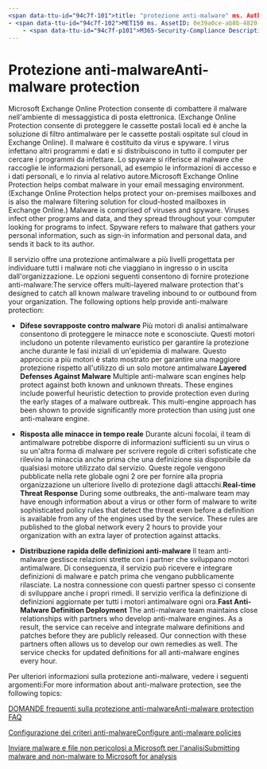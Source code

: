 ```yaml
---
<span data-ttu-id="94c7f-101">title: "protezione anti-malware" ms. Author: Krowley Author: kccross Manager: laurawi ms. Date: 11/17/2014 ms. audience: ITPro ms. Topic: article ms. Service: O365-seccomp ms. Custom: TN2DMC localization_priority: Normal search. appverid:</span><span class="sxs-lookup"><span data-stu-id="94c7f-101">title: "Anti-malware protection" ms.author: krowley author: kccross manager: laurawi ms.date: 11/17/2014 ms.audience: ITPro ms.topic: article ms.service: O365-seccomp ms.custom: TN2DMC localization_priority: Normal search.appverid:</span></span>
- <span data-ttu-id="94c7f-102">MET150 ms. AssetID: 0e39a0ce-ab8b-4820-8b5e-93fbe1cc11e8 ms. Collection:</span><span class="sxs-lookup"><span data-stu-id="94c7f-102">MET150 ms.assetid: 0e39a0ce-ab8b-4820-8b5e-93fbe1cc11e8   ms.collection:</span></span>
    - <span data-ttu-id="94c7f-p101">M365-Security-Compliance Description: "Microsoft Exchange Online Protection aiuta a combattere il malware nell'ambiente di messaggistica di posta elettronica. Il malware è costituito da virus e spyware. I virus infettano altri programmi e dati e si distribuiscono in tutto il computer per cercare i programmi da infettare. Lo spyware si riferisce al malware che raccoglie le informazioni personali, ad esempio le informazioni di accesso e i dati personali, e lo rinvia all'autore. "</span><span class="sxs-lookup"><span data-stu-id="94c7f-p101">M365-security-compliance description: "Microsoft Exchange Online Protection helps combat malware in your email messaging environment. Malware is comprised of viruses and spyware. Viruses infect other programs and data, and they spread throughout your computer looking for programs to infect. Spyware refers to malware that gathers your personal information, such as sign-in information and personal data, and sends it back to its author."</span></span>
---
```


# <a name="anti-malware-protection"></a><span data-ttu-id="94c7f-107">Protezione anti-malware</span><span class="sxs-lookup"><span data-stu-id="94c7f-107">Anti-malware protection</span></span>

<span data-ttu-id="94c7f-p102">Microsoft Exchange Online Protection consente di combattere il malware nell'ambiente di messaggistica di posta elettronica. (Exchange Online Protection consente di proteggere le cassette postali locali ed è anche la soluzione di filtro antimalware per le cassette postali ospitate sul cloud in Exchange Online). Il malware è costituito da virus e spyware. I virus infettano altri programmi e dati e si distribuiscono in tutto il computer per cercare i programmi da infettare. Lo spyware si riferisce al malware che raccoglie le informazioni personali, ad esempio le informazioni di accesso e i dati personali, e lo rinvia al relativo autore.</span><span class="sxs-lookup"><span data-stu-id="94c7f-p102">Microsoft Exchange Online Protection helps combat malware in your email messaging environment. (Exchange Online Protection helps protect your on-premises mailboxes and is also the malware filtering solution for cloud-hosted mailboxes in Exchange Online.) Malware is comprised of viruses and spyware. Viruses infect other programs and data, and they spread throughout your computer looking for programs to infect. Spyware refers to malware that gathers your personal information, such as sign-in information and personal data, and sends it back to its author.</span></span> 
  
<span data-ttu-id="94c7f-p103">Il servizio offre una protezione antimalware a più livelli progettata per individuare tutti i malware noti che viaggiano in ingresso o in uscita dall'organizzazione. Le opzioni seguenti consentono di fornire protezione anti-malware:</span><span class="sxs-lookup"><span data-stu-id="94c7f-p103">The service offers multi-layered malware protection that's designed to catch all known malware traveling inbound to or outbound from your organization. The following options help provide anti-malware protection:</span></span>
  
- <span data-ttu-id="94c7f-p104">**Difese sovrapposte contro malware** Più motori di analisi antimalware consentono di proteggere le minacce note e sconosciute. Questi motori includono un potente rilevamento euristico per garantire la protezione anche durante le fasi iniziali di un'epidemia di malware. Questo approccio a più motori è stato mostrato per garantire una maggiore protezione rispetto all'utilizzo di un solo motore antimalware.</span><span class="sxs-lookup"><span data-stu-id="94c7f-p104">**Layered Defenses Against Malware** Multiple anti-malware scan engines help protect against both known and unknown threats. These engines include powerful heuristic detection to provide protection even during the early stages of a malware outbreak. This multi-engine approach has been shown to provide significantly more protection than using just one anti-malware engine.</span></span> 
    
- <span data-ttu-id="94c7f-p105">**Risposta alle minacce in tempo reale** Durante alcuni focolai, il team di antimalware potrebbe disporre di informazioni sufficienti su un virus o su un'altra forma di malware per scrivere regole di criteri sofisticate che rilevino la minaccia anche prima che una definizione sia disponibile da qualsiasi motore utilizzato dal servizio. Queste regole vengono pubblicate nella rete globale ogni 2 ore per fornire alla propria organizzazione un ulteriore livello di protezione dagli attacchi.</span><span class="sxs-lookup"><span data-stu-id="94c7f-p105">**Real-time Threat Response** During some outbreaks, the anti-malware team may have enough information about a virus or other form of malware to write sophisticated policy rules that detect the threat even before a definition is available from any of the engines used by the service. These rules are published to the global network every 2 hours to provide your organization with an extra layer of protection against attacks.</span></span> 
    
- <span data-ttu-id="94c7f-p106">**Distribuzione rapida delle definizioni anti-malware** Il team anti-malware gestisce relazioni strette con i partner che sviluppano motori antimalware. Di conseguenza, il servizio può ricevere e integrare definizioni di malware e patch prima che vengano pubblicamente rilasciate. La nostra connessione con questi partner spesso ci consente di sviluppare anche i propri rimedi. Il servizio verifica la definizione di definizioni aggiornate per tutti i motori antimalware ogni ora.</span><span class="sxs-lookup"><span data-stu-id="94c7f-p106">**Fast Anti-Malware Definition Deployment** The anti-malware team maintains close relationships with partners who develop anti-malware engines. As a result, the service can receive and integrate malware definitions and patches before they are publicly released. Our connection with these partners often allows us to develop our own remedies as well. The service checks for updated definitions for all anti-malware engines every hour.</span></span> 
    
<span data-ttu-id="94c7f-123">Per ulteriori informazioni sulla protezione anti-malware, vedere i seguenti argomenti:</span><span class="sxs-lookup"><span data-stu-id="94c7f-123">For more information about anti-malware protection, see the following topics:</span></span> 
  
[<span data-ttu-id="94c7f-124">DOMANDE frequenti sulla protezione anti-malware</span><span class="sxs-lookup"><span data-stu-id="94c7f-124">Anti-malware protection FAQ </span></span>](anti-malware-protection-faq-eop.md)
  
[<span data-ttu-id="94c7f-125">Configurazione dei criteri anti-malware</span><span class="sxs-lookup"><span data-stu-id="94c7f-125">Configure anti-malware policies</span></span>](configure-anti-malware-policies.md)
  
[<span data-ttu-id="94c7f-126">Inviare malware e file non pericolosi a Microsoft per l'analisi</span><span class="sxs-lookup"><span data-stu-id="94c7f-126">Submitting malware and non-malware to Microsoft for analysis</span></span>](submitting-malware-and-non-malware-to-microsoft-for-analysis.md)
  

